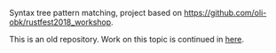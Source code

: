 
Syntax tree pattern matching, project based on https://github.com/oli-obk/rustfest2018_workshop.

This is an old repository. Work on this topic is continued in [here](https://github.com/fkohlgrueber/pattern-matching/).
